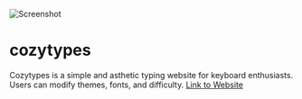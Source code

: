 ![Screenshot](images/keyboard.ico)
# cozytypes
 Cozytypes is a simple and asthetic typing website for keyboard enthusiasts. Users can modify themes, fonts, and difficulty. 
[Link to Website](https://www.cozytypes.com)
